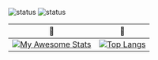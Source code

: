 ![status](https://badge.stateful.com/annguyen011197/status.svg)
![status](https://badge.stateful.com/annguyen011197/dnd.svg)



| 🥹      | 🥲 |
| ----------- | ----------- |
| [![My Awesome Stats](https://awesome-github-stats.azurewebsites.net/user-stats/annguyen011197?cardType=github&theme=city-lights&showIcons=false)](https://git.io/awesome-stats-card)      | [![Top Langs](https://github-readme-stats.vercel.app/api/top-langs/?username=annguyen011197&show_icons=true&theme=algolia)](https://github.com/anuraghazra/github-readme-stats)       |
